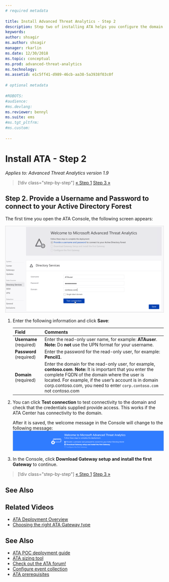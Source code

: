 ```yaml
---
# required metadata

title: Install Advanced Threat Analytics - Step 2
description: Step two of installing ATA helps you configure the domain connectivity settings on your ATA Center server
keywords:
author: shsagir
ms.author: shsagir
manager: rkarlin
ms.date: 12/30/2018
ms.topic: conceptual
ms.prod: advanced-threat-analytics
ms.technology:
ms.assetid: e1c5ff41-d989-46cb-aa38-5a3938f03c0f

# optional metadata

#ROBOTS:
#audience:
#ms.devlang:
ms.reviewer: bennyl
ms.suite: ems
#ms.tgt_pltfrm:
#ms.custom:

---
```


# Install ATA - Step 2

*Applies to: Advanced Threat Analytics version 1.9*

> [!div class="step-by-step"]
> [« Step 1](install-ata-step1.md)
> [Step 3 »](install-ata-step3.md)

## Step 2. Provide a Username and Password to connect to your Active Directory Forest

The first time you open the ATA Console, the following screen appears:

![ATA welcome stage 1](media/ATA_1.7-welcome-provide-username.png)

1.  Enter the following information and click **Save**:

    |Field|Comments|
    |---------|------------|
    |**Username** (required)|Enter the read-only user name, for example: **ATAuser**. **Note:** Do **not** use the UPN format for your username.|
    |**Password** (required)|Enter the password for the read-only user, for example: **Pencil1**.|
    |**Domain** (required)|Enter the domain for the read-only user, for example, **contoso.com**. **Note:** It is important that you enter the complete FQDN of the domain where the user is located. For example, if the user’s account is in domain corp.contoso.com, you need to enter `corp.contoso.com` not contoso.com|

2. You can click **Test connection** to test connectivity to the domain and check that the credentials supplied provide access. This works if the ATA Center has connectivity to the domain. 	

    After it is saved, the welcome message in the Console will change to the following message:
![ATA welcome stage 1 finished](media/ATA_1.7-welcome-provide-username-finished.png)

3. In the Console, click **Download Gateway setup and install the first Gateway** to continue.


> [!div class="step-by-step"]
> [« Step 1](install-ata-step1.md)
> [Step 3 »](install-ata-step3.md)


## See Also
## Related Videos
- [ATA Deployment Overview](https://channel9.msdn.com/Shows/Microsoft-Security/Overview-of-ATA-Deployment-in-10-Minutes)
- [Choosing the right ATA Gateway type](https://channel9.msdn.com/Shows/Microsoft-Security/ATA-Deployment-Choose-the-Right-Gateway-Type)


## See Also
- [ATA POC deployment guide](https://aka.ms/atapoc)
- [ATA sizing tool](https://aka.ms/atasizingtool)
- [Check out the ATA forum!](https://social.technet.microsoft.com/Forums/security/home?forum=mata)
- [Configure event collection](configure-event-collection.md)
- [ATA prerequisites](ata-prerequisites.md)
